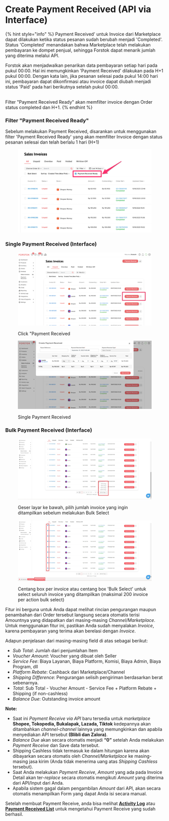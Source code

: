 # Create Payment Received (API via Interface)

{% hint style="info" %}
Payment Received' untuk Invoice dari Marketplace dapat dilakukan ketika status pesanan sudah berubah menjadi 'Completed'. Status 'Completed' menandakan bahwa Marketplace telah melakukan pembayaran ke dompet penjual, sehingga Forstok dapat menarik jumlah yang diterima melalui API.

Forstok akan menjadwalkan penarikan data pembayaran setiap hari pada pukul 00:00. Hal ini memungkinkan 'Payment Received' dilakukan pada H+1 pukul 00:00. Dengan kata lain, jika pesanan selesai pada pukul 14:00 hari ini, pembayaran dapat dikonfirmasi atau invoice dapat diubah menjadi status 'Paid' pada hari berikutnya setelah pukul 00:00.&#x20;

\
Filter "Payment Received Ready" akan memfilter invoice dengan Order status completed dan H+1.&#x20;
{% endhint %}

### Filter "Payment Received Ready"

Sebelum melakukan Payment Received, disarankan untuk menggunakan filter 'Payment Received Ready' yang akan memfilter Invoice dengan status pesanan selesai dan telah berlalu 1 hari (H+1)

<figure><img src="../../.gitbook/assets/WhatsApp Image 2023-10-12 at 8.38.33 AM.jpeg" alt=""><figcaption></figcaption></figure>

### Single Payment Received (Interface)

<figure><img src="../../.gitbook/assets/Payment Received - select.png" alt=""><figcaption><p>Click "Payment Received</p></figcaption></figure>

<figure><img src="../../.gitbook/assets/Payment Received Single.png" alt=""><figcaption><p>Single Payment Received</p></figcaption></figure>

### Bulk Payment Received (Interface)

<figure><img src="../../.gitbook/assets/TES144.jpg" alt=""><figcaption><p>Geser layar ke bawah, pilih jumlah invoice yang ingin ditampilkan sebelum melakukan Bulk Select</p></figcaption></figure>

<figure><img src="../../.gitbook/assets/tes155.jpg" alt=""><figcaption><p>Centang box per invoice atau centang box 'Bulk Select' untuk select seluruh invoice yang ditampilkan (maksimal 200 invoice per action bulk select)</p></figcaption></figure>

Fitur ini berguna untuk Anda dapat melihat rincian pengurangan maupun penambahan dari Order tersebut langsung secara otomatis terisi Amountnya yang didapatkan dari masing-masing _Channel/Marketplace_. Untuk menggunakan fitur ini, pastikan Anda sudah menyalakan _Invoice_, karena pembayaran yang terima akan berelasi dengan _Invoice_.

Adapun penjelasan dari masing-masing field di atas sebagai berikut:

* _Sub Total_: Jumlah dari penjumlahan Item
* _Voucher Amount_: Voucher yang dibuat oleh Seller
* _Service Fee_: Biaya Layanan, Biaya Platform, Komisi, Biaya Admin, Biaya Program, dll
* _Platform Rebate_: Cashback dari Marketplace/Channel
* _Shipping Difference_: Pengurangan selisih pengiriman berdasarkan berat sebenarnya.
* _Total_: Sub Total - Voucher Amount - Service Fee + Platform Rebate + Shipping (if non-cashless)
* _Balance Due_: Outstanding invoice amount



**Note:**

* Saat ini _Payment Receive via API_ baru tersedia untuk _marketplace_ **Shopee, Tokopedia, Bukalapak, Lazada, Tiktok** kedepannya akan ditambahkan _channel-channel_ lainnya yang memungkinkan dan apabila menyediakan API tersebut **(Blibli dan Zalora)**.
* _Balance Due_ akan secara otomatis menjadi **“0”** setelah Anda melakukan _Payment Receive_ dan Save data tersebut.
* Shipping Cashless tidak termasuk ke dalam hitungan karena akan dibayarkan secara otomatis oleh _Channel/Marketplace_ ke masing-masing jasa kirim (Anda tidak menerima uang atas _Shipping Cashless_ tersebut).
* Saat Anda melakukan _Payment Receive_, _Amount_ yang ada pada Invoice Detail akan ter-_replace_ secara otomatis mengikuti _Amount_ yang diterima dari API/Input dari Anda.
* Apabila sistem gagal dalam pengambilan _Amount_ dari API, akan secara otomatis menampilkan Form yang dapat Anda isi secara manual.

Setelah membuat Payment Receive, anda bisa melihat [**Activity Log**](../dashboard/introduction-to-dashboard.md) atau [**Payment Received List**](payment-received-list.md) untuk mengetahui Payment Receive yang sudah berhasil.
